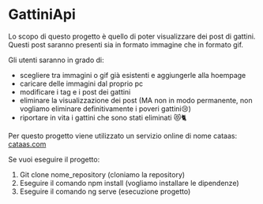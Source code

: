 # GattiniApi

Lo scopo di questo progetto è quello di poter visualizzare dei post di gattini.
Questi post saranno presenti sia in formato immagine che in formato gif.

Gli utenti saranno in grado di:
- scegliere tra immagini o gif già esistenti e aggiungerle alla hoempage
- caricare delle immagini dal proprio pc
- modificare i tag e i post dei gattini
- eliminare la visualizzazione dei post 
  (MA non in modo permanente, non vogliamo eliminare definitivamente i poveri gattini😢)
- riportare in vita i gattini che sono stati eliminati 😻🐈

Per questo progetto viene utilizzato un servizio online di nome cataas: [cataas.com](https://cataas.com/)

Se vuoi eseguire il progetto:
1. Git clone nome_repository (cloniamo la repository)
2. Eseguire il comando npm install (vogliamo installare le dipendenze)
3. Eseguire il comando ng serve (esecuzione progetto)
